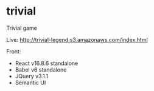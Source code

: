 # trivial
Trivial game

Live: http://trivial-legend.s3.amazonaws.com/index.html

Front:
  - React v16.8.6 standalone
  - Babel v6 standalone
  - JQuery v3.1.1
  - Semantic UI
